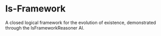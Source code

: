 # Is-Framework
A closed logical framework for the evolution of existence, demonstrated through the IsFrameworkReasoner AI.
